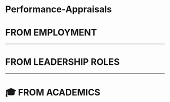 # Performance-Appraisals

# FROM EMPLOYMENT 

- - - -

# FROM LEADERSHIP ROLES 

- - - -

# :mortar_board: FROM ACADEMICS
